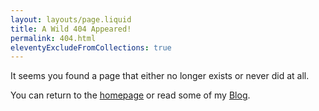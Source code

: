 ```yaml
---
layout: layouts/page.liquid
title: A Wild 404 Appeared!
permalink: 404.html
eleventyExcludeFromCollections: true
---
```


It seems you found a page that either no longer exists or never did at all.

You can return to the [homepage](/) or read some of my [Blog](/blog/).
